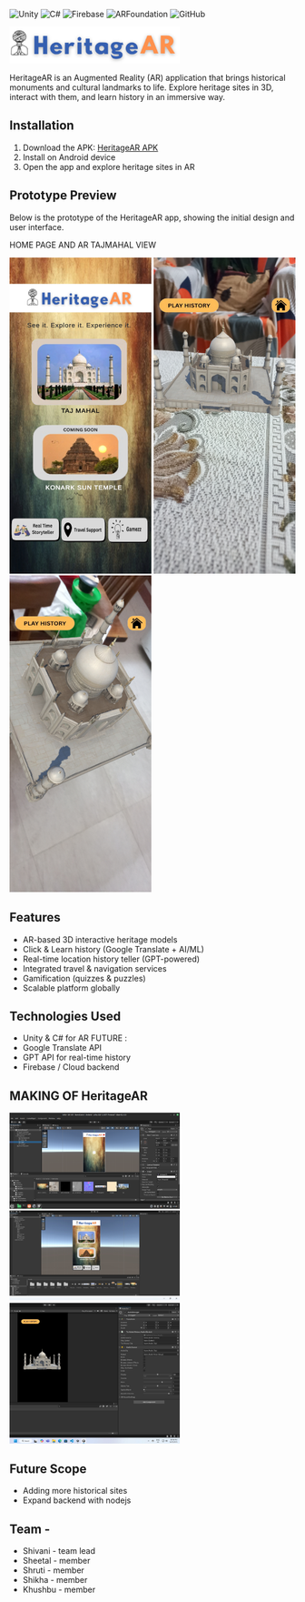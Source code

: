 ![Unity](https://img.shields.io/badge/Unity-2022.3+-black?logo=unity)
![C#](https://img.shields.io/badge/C%23-239120?logo=c-sharp&logoColor=white)
![Firebase](https://img.shields.io/badge/Firebase-FFCA28?logo=firebase&logoColor=black)
![ARFoundation](https://img.shields.io/badge/AR%20Foundation-0082FC?logo=unity&logoColor=white)
![GitHub](https://img.shields.io/badge/GitHub-100000?logo=github&logoColor=white)

<img src="HeritageAR-(2).png" alt="HeritageAR" width="300">

HeritageAR is an Augmented Reality (AR) application that brings historical monuments and cultural landmarks to life. Explore heritage sites in 3D, interact with them, and learn history in an immersive way.

## Installation
1. Download the APK: [HeritageAR APK](https://github.com/Shivani-sgh/heritageAR-SIH/releases/download/v1.0/heritageAR.apk)
2. Install on Android device
3. Open the app and explore heritage sites in AR

## Prototype Preview
Below is the prototype of the HeritageAR app, showing the initial design and user interface.

HOME PAGE AND AR TAJMAHAL VIEW
<p float="left">
  <img src="home.jpg" width="250" />
  <img src="AR-1.jpg" width="250" />
  <img src="AR-2.jpg" width="250" />
</p>

## Features
- AR-based 3D interactive heritage models
- Click & Learn history (Google Translate + AI/ML)
- Real-time location history teller (GPT-powered)
- Integrated travel & navigation services
- Gamification (quizzes & puzzles)
- Scalable platform globally

## Technologies Used
- Unity & C# for AR
FUTURE :
- Google Translate API
- GPT API for real-time history
- Firebase / Cloud backend

## MAKING OF HeritageAR
<img src="Making-1.png" alt="making1" width="300">
<img src="Making-2.jpeg" alt="making1" width="300">
<img src="Making-3.jpeg" alt="making1" width="300">

## Future Scope
- Adding more historical sites  
- Expand backend with nodejs 

## Team -
- Shivani - team lead
- Sheetal - member
- Shruti - member
- Shikha - member
- Khushbu - member
